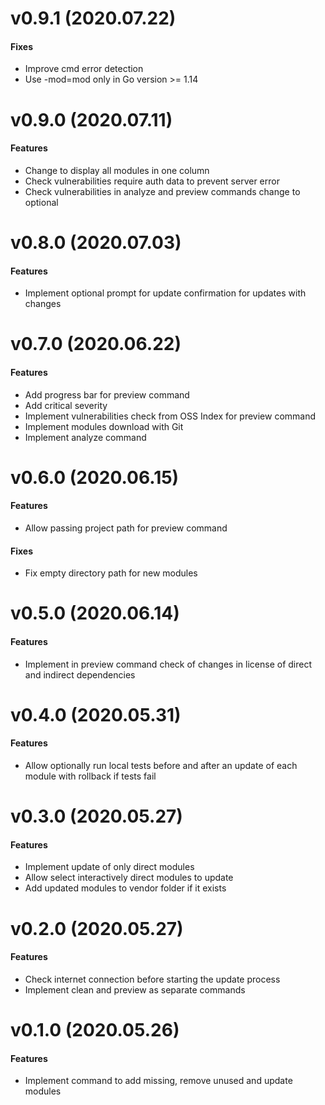 # v0.9.1 (2020.07.22)

#### Fixes
- Improve cmd error detection
- Use -mod=mod only in Go version >= 1.14

# v0.9.0 (2020.07.11)

#### Features
- Change to display all modules in one column
- Check vulnerabilities require auth data to prevent server error
- Check vulnerabilities in analyze and preview commands change to optional

# v0.8.0 (2020.07.03)

#### Features
- Implement optional prompt for update confirmation for updates with changes

# v0.7.0 (2020.06.22)

#### Features
- Add progress bar for preview command
- Add critical severity
- Implement vulnerabilities check from OSS Index for preview command
- Implement modules download with Git
- Implement analyze command

# v0.6.0 (2020.06.15)

#### Features
- Allow passing project path for preview command

#### Fixes
- Fix empty directory path for new modules

# v0.5.0 (2020.06.14)

#### Features
- Implement in preview command check of changes in license of direct and indirect dependencies

# v0.4.0 (2020.05.31)

#### Features
- Allow optionally run local tests before and after an update of each module with rollback if tests fail

# v0.3.0 (2020.05.27)

#### Features
- Implement update of only direct modules
- Allow select interactively direct modules to update
- Add updated modules to vendor folder if it exists

# v0.2.0 (2020.05.27)

#### Features
- Check internet connection before starting the update process
- Implement clean and preview as separate commands

# v0.1.0 (2020.05.26)

#### Features
- Implement command to add missing, remove unused and update modules